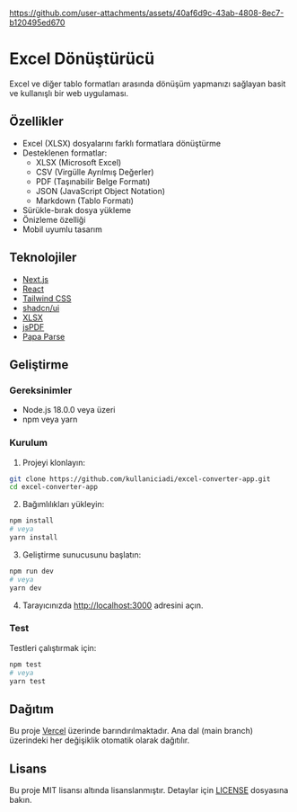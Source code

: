 https://github.com/user-attachments/assets/40af6d9c-43ab-4808-8ec7-b120495ed670

# Excel Dönüştürücü

Excel ve diğer tablo formatları arasında dönüşüm yapmanızı sağlayan basit ve kullanışlı bir web uygulaması.

## Özellikler

- Excel (XLSX) dosyalarını farklı formatlara dönüştürme
- Desteklenen formatlar:
  - XLSX (Microsoft Excel)
  - CSV (Virgülle Ayrılmış Değerler)
  - PDF (Taşınabilir Belge Formatı)
  - JSON (JavaScript Object Notation)
  - Markdown (Tablo Formatı)
- Sürükle-bırak dosya yükleme
- Önizleme özelliği
- Mobil uyumlu tasarım

## Teknolojiler

- [Next.js](https://nextjs.org/)
- [React](https://reactjs.org/)
- [Tailwind CSS](https://tailwindcss.com/)
- [shadcn/ui](https://ui.shadcn.com/)
- [XLSX](https://www.npmjs.com/package/xlsx)
- [jsPDF](https://www.npmjs.com/package/jspdf)
- [Papa Parse](https://www.npmjs.com/package/papaparse)

## Geliştirme

### Gereksinimler

- Node.js 18.0.0 veya üzeri
- npm veya yarn

### Kurulum

1. Projeyi klonlayın:
```bash
git clone https://github.com/kullaniciadi/excel-converter-app.git
cd excel-converter-app
```

2. Bağımlılıkları yükleyin:
```bash
npm install
# veya
yarn install
```

3. Geliştirme sunucusunu başlatın:
```bash
npm run dev
# veya
yarn dev
```

4. Tarayıcınızda [http://localhost:3000](http://localhost:3000) adresini açın.

### Test

Testleri çalıştırmak için:
```bash
npm test
# veya
yarn test
```

## Dağıtım

Bu proje [Vercel](https://vercel.com) üzerinde barındırılmaktadır. Ana dal (main branch) üzerindeki her değişiklik otomatik olarak dağıtılır.

## Lisans

Bu proje MIT lisansı altında lisanslanmıştır. Detaylar için [LICENSE](LICENSE) dosyasına bakın.
